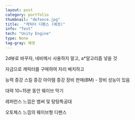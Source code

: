```yaml
---
layout: post
category: portfolio
thumbnail: "defence.jpg"
title:  "캐릭터 디펜스 (예정)"
info: "Test"
tech: "Unity Engine"
type: None
tag-gray: 예정
---
```


2d뷰로 바꾸자, 네비메시 사용하지 말고, a*알고리즘 넣을 것

자금으로 캐릭터를 구매하여 자리 배치하고

능력 증강
스킬 증강
아이템 증강
장비 판매(BM) - 장비 성능이 있음

대략 10~15분 동안 웨이브 막기

레퍼런스 느낌은 뱀써 및 탕탕특공대

오토체스 느낌의 웨이브형 디펜스